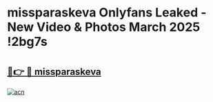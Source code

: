 # missparaskeva Onlyfans Leaked - New Video & Photos March 2025 !2bg7s

# <h2><a href="https://2od6xa.iuczelnia.edu.pl?title=missparaskeva&ref=2bg7s">🔗👉 🔴 missparaskeva</a></h2>

[![acn](https://github.com/user-attachments/assets/0f9c940e-d8b0-45ae-aac7-cd30a18b3e1c)](https://2od6xa.iuczelnia.edu.pl?title=missparaskeva&ref=2bg7s)

